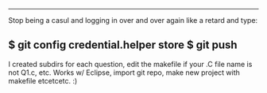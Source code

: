 --------------------------------------------------------------------------------------------
Stop being a casul and logging in over and over again like a retard and type:

$ git config credential.helper store
$ git push
--------------------------------------------------------------------------------------------
I created subdirs for each question, edit the makefile if your .C file name is not Q1.c, etc. 
Works w/ Eclipse, import git repo, make new project with makefile etcetcetc. :)